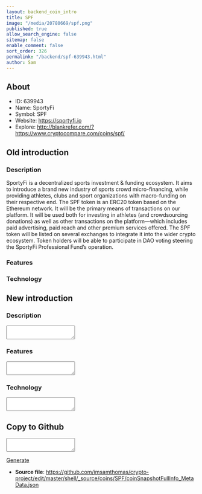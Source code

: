 ```yaml
---
layout: backend_coin_intro
title: SPF
image: "/media/20780669/spf.png"
published: true
allow_search_engine: false
sitemap: false
enable_comment: false
sort_order: 326
permalink: "/backend/spf-639943.html"
author: Sam
---
```


## About

- ID: 639943
- Name: SportyFi
- Symbol: SPF
- Website: https://sportyfi.io
- Explore: http://blankrefer.com/?https://www.cryptocompare.com/coins/spf/


## Old introduction

### Description

<p>SportyFi is a decentralized sports investment &amp; funding ecosystem. It aims to<span> introduce a brand new industry of sports crowd micro-financing, while providing athletes, clubs and sport organizations with macro-funding on their respective end. The SPF token is an ERC20 token based on the Ethereum network. It<span><span> </span>will be the<span> </span></span>primary means of transactions<span><span> </span>on our platform. It will be used both for investing in athletes (and crowdsourcing donations) as well as other transactions on the platform—which includes paid advertising, paid reach and other premium services offered. The SPF token will be<span> </span></span>listed on several exchanges<span><span> </span>to integrate it into the wider crypto ecosystem. Token holders will be able to participate in DAO voting steering the SportyFi Professional Fund’s operation.</span><br /></span></p>

### Features


### Technology




## New introduction


### Description
<textarea id="meta_description" name="description"></textarea>

### Features
<textarea id="meta_features" name="features"></textarea>

### Technology
<textarea id="meta_technology" name="technology"></textarea>


## Copy to Github

<textarea id="coinsnapshotfullinfo_metadata"></textarea>

<a href="#gen" onclick="generateMetaDatJson()">Generate</a>

- **Source file**: <a href="https://github.com/imsamthomas/crypto-project/edit/master/shell/_source/coins/SPF/coinSnapshotFullInfo_MetaData.json">https://github.com/imsamthomas/crypto-project/edit/master/shell/_source/coins/SPF/coinSnapshotFullInfo_MetaData.json</a>

